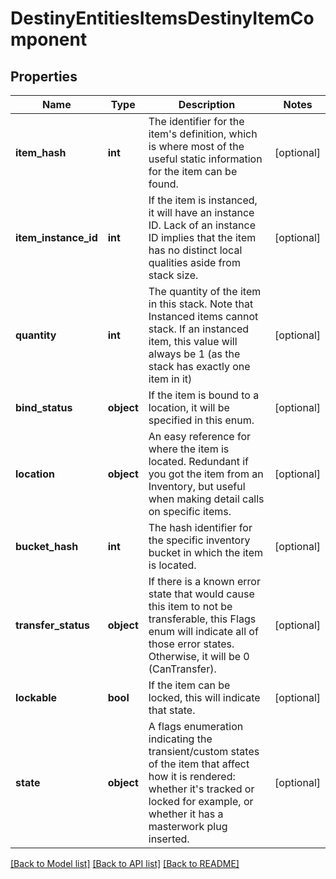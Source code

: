 # DestinyEntitiesItemsDestinyItemComponent

## Properties
Name | Type | Description | Notes
------------ | ------------- | ------------- | -------------
**item_hash** | **int** | The identifier for the item&#39;s definition, which is where most of the useful static information for the item can be found. | [optional] 
**item_instance_id** | **int** | If the item is instanced, it will have an instance ID. Lack of an instance ID implies that the item has no distinct local qualities aside from stack size. | [optional] 
**quantity** | **int** | The quantity of the item in this stack. Note that Instanced items cannot stack. If an instanced item, this value will always be 1 (as the stack has exactly one item in it) | [optional] 
**bind_status** | **object** | If the item is bound to a location, it will be specified in this enum. | [optional] 
**location** | **object** | An easy reference for where the item is located. Redundant if you got the item from an Inventory, but useful when making detail calls on specific items. | [optional] 
**bucket_hash** | **int** | The hash identifier for the specific inventory bucket in which the item is located. | [optional] 
**transfer_status** | **object** | If there is a known error state that would cause this item to not be transferable, this Flags enum will indicate all of those error states. Otherwise, it will be 0 (CanTransfer). | [optional] 
**lockable** | **bool** | If the item can be locked, this will indicate that state. | [optional] 
**state** | **object** | A flags enumeration indicating the transient/custom states of the item that affect how it is rendered: whether it&#39;s tracked or locked for example, or whether it has a masterwork plug inserted. | [optional] 

[[Back to Model list]](../README.md#documentation-for-models) [[Back to API list]](../README.md#documentation-for-api-endpoints) [[Back to README]](../README.md)


